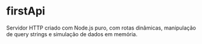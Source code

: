 # firstApi
Servidor HTTP criado com Node.js puro, com rotas dinâmicas, manipulação de query strings e simulação de dados em memória. 
